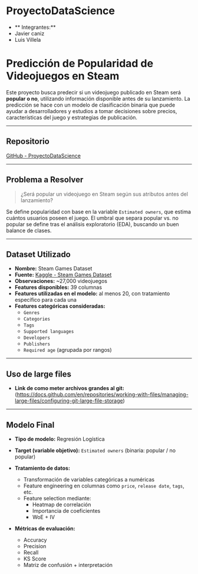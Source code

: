 # ProyectoDataScience

- ** Integrantes:**
- Javier caniz
- Luis Villela

#  Predicción de Popularidad de Videojuegos en Steam

Este proyecto busca predecir si un videojuego publicado en Steam será **popular o no**, utilizando información disponible antes de su lanzamiento. La predicción se hace con un modelo de clasificación binaria que puede ayudar a desarrolladores y estudios a tomar decisiones sobre precios, características del juego y estrategias de publicación.

---

##  Repositorio

[GitHub - ProyectoDataScience](https://github.com/Clon5676/ProyectoDataScience)

---

## Problema a Resolver

> ¿Será popular un videojuego en Steam según sus atributos antes del lanzamiento?

Se define popularidad con base en la variable `Estimated owners`, que estima cuántos usuarios poseen el juego. El umbral que separa popular vs. no popular se define tras el análisis exploratorio (EDA), buscando un buen balance de clases.

---

## Dataset Utilizado

- **Nombre:** Steam Games Dataset  
- **Fuente:** [Kaggle - Steam Games Dataset](https://www.kaggle.com/datasets/fronkongames/steam-games-dataset)  
- **Observaciones:** ~27,000 videojuegos  
- **Features disponibles:** 39 columnas  
- **Features utilizadas en el modelo:** al menos 20, con tratamiento específico para cada una  
- **Features categóricas consideradas:**
  - `Genres`
  - `Categories`
  - `Tags`
  - `Supported languages`
  - `Developers`
  - `Publishers`
  - `Required age` (agrupada por rangos)

---

## Uso de large files
- **Link de como meter archivos grandes al git:** (https://docs.github.com/en/repositories/working-with-files/managing-large-files/configuring-git-large-file-storage) 

---

## Modelo Final

- **Tipo de modelo:** Regresión Logística
- **Target (variable objetivo):** `Estimated owners` (binaria: popular / no popular)
- **Tratamiento de datos:**
  - Transformación de variables categóricas a numéricas
  - Feature engineering en columnas como `price`, `release date`, `tags`, etc.
  - Feature selection mediante:
    - Heatmap de correlación
    - Importancia de coeficientes
    - WoE + IV

- **Métricas de evaluación:**
  - Accuracy
  - Precision
  - Recall
  - KS Score
  - Matriz de confusión + interpretación

